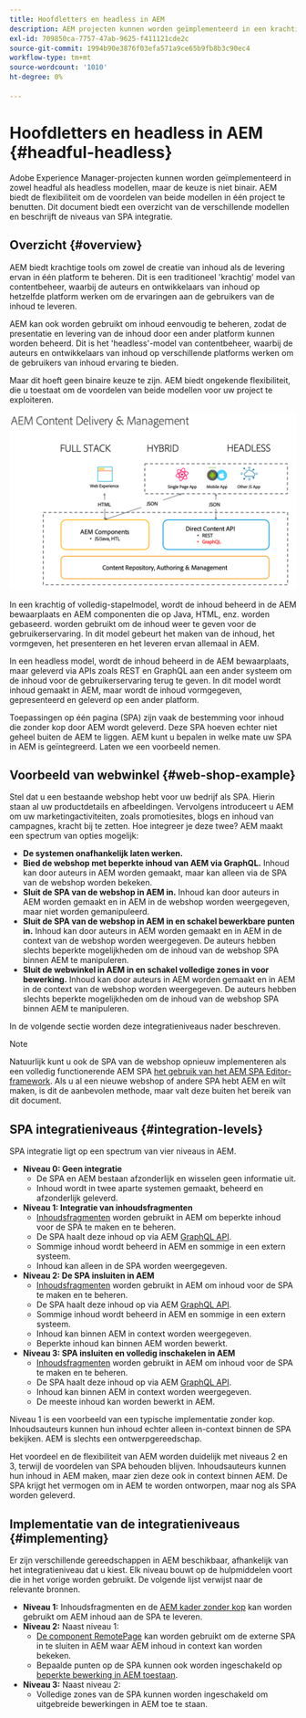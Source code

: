 ```yaml
---
title: Hoofdletters en headless in AEM
description: AEM projecten kunnen worden geïmplementeerd in een krachtig en zonder kop, maar de keuze is niet binair. AEM biedt de flexibiliteit om de voordelen van beide modellen in één project te benutten.
exl-id: 709850ca-7757-47ab-9625-f411121cde2c
source-git-commit: 1994b90e3876f03efa571a9ce65b9fb8b3c90ec4
workflow-type: tm+mt
source-wordcount: '1010'
ht-degree: 0%

---
```


# Hoofdletters en headless in AEM {#headful-headless}

Adobe Experience Manager-projecten kunnen worden geïmplementeerd in zowel headful als headless modellen, maar de keuze is niet binair. AEM biedt de flexibiliteit om de voordelen van beide modellen in één project te benutten. Dit document biedt een overzicht van de verschillende modellen en beschrijft de niveaus van SPA integratie.

## Overzicht {#overview}

AEM biedt krachtige tools om zowel de creatie van inhoud als de levering ervan in één platform te beheren. Dit is een traditioneel &#39;krachtig&#39; model van contentbeheer, waarbij de auteurs en ontwikkelaars van inhoud op hetzelfde platform werken om de ervaringen aan de gebruikers van de inhoud te leveren.

AEM kan ook worden gebruikt om inhoud eenvoudig te beheren, zodat de presentatie en levering van de inhoud door een ander platform kunnen worden beheerd. Dit is het &#39;headless&#39;-model van contentbeheer, waarbij de auteurs en ontwikkelaars van inhoud op verschillende platforms werken om de gebruikers van inhoud ervaring te bieden.

Maar dit hoeft geen binaire keuze te zijn. AEM biedt ongekende flexibiliteit, die u toestaat om de voordelen van beide modellen voor uw project te exploiteren.

![Implementatiemodellen AEM](/help/headless/assets/aem-implementation-models.png)

In een krachtig of volledig-stapelmodel, wordt de inhoud beheerd in de AEM bewaarplaats en AEM componenten die op Java, HTML, enz. worden gebaseerd. worden gebruikt om de inhoud weer te geven voor de gebruikerservaring. In dit model gebeurt het maken van de inhoud, het vormgeven, het presenteren en het leveren ervan allemaal in AEM.

In een headless model, wordt de inhoud beheerd in de AEM bewaarplaats, maar geleverd via APIs zoals REST en GraphQL aan een ander systeem om de inhoud voor de gebruikerservaring terug te geven. In dit model wordt inhoud gemaakt in AEM, maar wordt de inhoud vormgegeven, gepresenteerd en geleverd op een ander platform.

Toepassingen op één pagina (SPA) zijn vaak de bestemming voor inhoud die zonder kop door AEM wordt geleverd. Deze SPA hoeven echter niet geheel buiten de AEM te liggen. AEM kunt u bepalen in welke mate uw SPA in AEM is geïntegreerd. Laten we een voorbeeld nemen.

## Voorbeeld van webwinkel {#web-shop-example}

Stel dat u een bestaande webshop hebt voor uw bedrijf als SPA. Hierin staan al uw productdetails en afbeeldingen. Vervolgens introduceert u AEM om uw marketingactiviteiten, zoals promotiesites, blogs en inhoud van campagnes, kracht bij te zetten. Hoe integreer je deze twee? AEM maakt een spectrum van opties mogelijk:

* **De systemen onafhankelijk laten werken.**
* **Bied de webshop met beperkte inhoud van AEM via GraphQL.** Inhoud kan door auteurs in AEM worden gemaakt, maar kan alleen via de SPA van de webshop worden bekeken.
* **Sluit de SPA van de webshop in AEM in.** Inhoud kan door auteurs in AEM worden gemaakt en in AEM in de webshop worden weergegeven, maar niet worden gemanipuleerd.
* **Sluit de SPA van de webshop in AEM in en schakel bewerkbare punten in.** Inhoud kan door auteurs in AEM worden gemaakt en in AEM in de context van de webshop worden weergegeven. De auteurs hebben slechts beperkte mogelijkheden om de inhoud van de webshop SPA binnen AEM te manipuleren.
* **Sluit de webwinkel in AEM in en schakel volledige zones in voor bewerking.** Inhoud kan door auteurs in AEM worden gemaakt en in AEM in de context van de webshop worden weergegeven. De auteurs hebben slechts beperkte mogelijkheden om de inhoud van de webshop SPA binnen AEM te manipuleren.

In de volgende sectie worden deze integratieniveaus nader beschreven.

>[!NOTE]
>
>Natuurlijk kunt u ook de SPA van de webshop opnieuw implementeren als een volledig functionerende AEM SPA [het gebruik van het AEM SPA Editor-framework](/help/implementing/developing/hybrid/introduction.md). Als u al een nieuwe webshop of andere SPA hebt AEM en wilt maken, is dit de aanbevolen methode, maar valt deze buiten het bereik van dit document.

## SPA integratieniveaus {#integration-levels}

SPA integratie ligt op een spectrum van vier niveaus in AEM.

* **Niveau 0: Geen integratie**
   * De SPA en AEM bestaan afzonderlijk en wisselen geen informatie uit.
   * Inhoud wordt in twee aparte systemen gemaakt, beheerd en afzonderlijk geleverd.
* **Niveau 1: Integratie van inhoudsfragmenten**
   * [Inhoudsfragmenten](/help/sites-cloud/administering/content-fragments/content-fragments.md) worden gebruikt in AEM om beperkte inhoud voor de SPA te maken en te beheren.
   * De SPA haalt deze inhoud op via AEM [GraphQL API](/help/headless/graphql-api/content-fragments.md).
   * Sommige inhoud wordt beheerd in AEM en sommige in een extern systeem.
   * Inhoud kan alleen in de SPA worden weergegeven.
* **Niveau 2: De SPA insluiten in AEM**
   * [Inhoudsfragmenten](/help/sites-cloud/administering/content-fragments/content-fragments.md) worden gebruikt in AEM om inhoud voor de SPA te maken en te beheren.
   * De SPA haalt deze inhoud op via AEM [GraphQL API](/help/headless/graphql-api/content-fragments.md).
   * Sommige inhoud wordt beheerd in AEM en sommige in een extern systeem.
   * Inhoud kan binnen AEM in context worden weergegeven.
   * Beperkte inhoud kan binnen AEM worden bewerkt.
* **Niveau 3: SPA insluiten en volledig inschakelen in AEM**
   * [Inhoudsfragmenten](/help/sites-cloud/administering/content-fragments/content-fragments.md) worden gebruikt in AEM om inhoud voor de SPA te maken en te beheren.
   * De SPA haalt deze inhoud op via AEM [GraphQL API](/help/headless/graphql-api/content-fragments.md).
   * Inhoud kan binnen AEM in context worden weergegeven.
   * De meeste inhoud kan worden bewerkt in AEM.

Niveau 1 is een voorbeeld van een typische implementatie zonder kop. Inhoudsauteurs kunnen hun inhoud echter alleen in-context binnen de SPA bekijken. AEM is slechts een ontwerpgereedschap.

Het voordeel en de flexibiliteit van AEM worden duidelijk met niveaus 2 en 3, terwijl de voordelen van SPA behouden blijven. Inhoudsauteurs kunnen hun inhoud in AEM maken, maar zien deze ook in context binnen AEM. De SPA krijgt het vermogen om in AEM te worden ontworpen, maar nog als SPA worden geleverd.

## Implementatie van de integratieniveaus {#implementing}

Er zijn verschillende gereedschappen in AEM beschikbaar, afhankelijk van het integratieniveau dat u kiest. Elk niveau bouwt op de hulpmiddelen voort die in het vorige worden gebruikt. De volgende lijst verwijst naar de relevante bronnen.

* **Niveau 1:** Inhoudsfragmenten en de [AEM kader zonder kop](/help/headless/introduction.md) kan worden gebruikt om AEM inhoud aan de SPA te leveren.
* **Niveau 2:** Naast niveau 1:
   * [De component RemotePage](/help/implementing/developing/hybrid/remote-page.md) kan worden gebruikt om de externe SPA in te sluiten in AEM waar AEM inhoud in context kan worden bekeken.
   * Bepaalde punten op de SPA kunnen ook worden ingeschakeld op [beperkte bewerking in AEM toestaan](/help/implementing/developing/hybrid/editing-external-spa.md).
* **Niveau 3:** Naast niveau 2:
   * Volledige zones van de SPA kunnen worden ingeschakeld om uitgebreide bewerkingen in AEM toe te staan.
